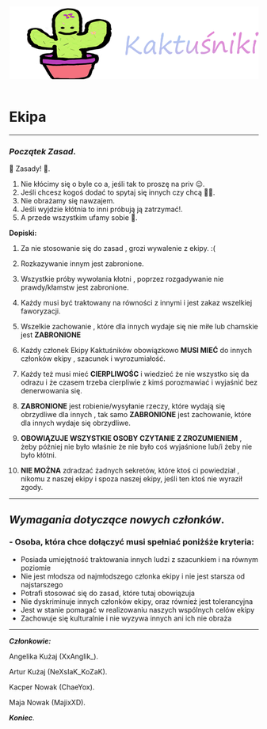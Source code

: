 <div align=center>
    <!-- ./logo/Logo_Kaktusniki.png -->
    <img src="./logo/Logo_Kaktusniki.png" width="512">
    <br /><br />
</div>

# Ekipa
-----------------------
### ***Początek Zasad***.

🍧 Zasady! 🍧.
1. Nie kłócimy się o byle co a, jeśli tak to proszę na priv 😉.
2. Jeśli chcesz kogoś dodać to spytaj się innych czy chcą 👍🏻.
3. Nie obrażamy się nawzajem.
4. Jeśli wyjdzie kłótnia to inni próbują ją zatrzymać!.
5. A przede wszystkim ufamy sobie 🖤.

**Dopiski:**

1. Za nie stosowanie się do zasad , grozi wywalenie z ekipy. :(

2. Rozkazywanie innym jest zabronione. 

3. Wszystkie próby wywołania kłotni , poprzez rozgadywanie nie prawdy/kłamstw jest zabronione.

4. Każdy musi być traktowany na równości z innymi i jest zakaz wszelkiej faworyzacji.

5. Wszelkie zachowanie , które dla innych wydaje się nie miłe lub chamskie jest **ZABRONIONE**

6. Każdy członek Ekipy Kaktuśników obowiązkowo **MUSI MIEĆ** do innych członków ekipy , szacunek i wyrozumiałość.

7. Każdy też musi mieć **CIERPLIWOŚC** i wiedzieć że nie wszystko się da odrazu i że czasem trzeba cierpliwie z kimś porozmawiać i wyjaśnić bez denerwowania się.

8. **ZABRONIONE** jest robienie/wysyłanie rzeczy, które wydają się obrzydliwe dla innych , tak samo **ZABRONIONE** jest zachowanie, które dla innych wydaje się obrzydliwe.

9. **OBOWIĄZUJE WSZYSTKIE OSOBY CZYTANIE Z ZROZUMIENIEM** , żeby później nie było właśnie że nie było coś wyjaśnione lub/i żeby nie było kłótni. 

10. **NIE MOŻNA** zdradzać żadnych sekretów, które ktoś ci powiedział , nikomu z naszej ekipy i spoza naszej ekipy, jeśli ten ktoś nie wyraził zgody.

---------

## ***Wymagania dotyczące nowych członków***.

### - Osoba, która chce dołączyć musi spełniać poniżśże kryteria:

* Posiada umiejętność traktowania innych ludzi z szacunkiem i na równym poziomie
* Nie jest młodsza od najmłodszego członka ekipy i nie jest starsza od najstarszego
* Potrafi stosować się do zasad, które tutaj obowiązuja
* Nie dyskriminuje innych członków ekipy, oraz również jest tolerancyjna
* Jest w stanie pomagać w realizowaniu naszych wspólnych celów ekipy
* Zachowuje się kulturalnie i nie wyzywa innych ani ich nie obraża

---------------------
***Członkowie:***

Angelika Kużaj (XxAnglik_).

Artur Kużaj (NeXsIaK_KoZaK).

Kacper Nowak (ChaeYox).

Maja Nowak (MajixXD).

***Koniec***.

